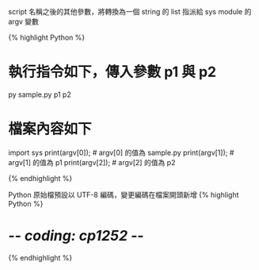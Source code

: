 
script 名稱之後的其他參數，將轉換為一個 string 的 list 指派給 sys module 的 argv 變數

{% highlight Python %}

# 執行指令如下，傳入參數 p1 與 p2
py sample.py p1 p2 

# 檔案內容如下
import sys
print(argv[0]); # argv[0] 的值為 sample.py
print(argv[1]); # argv[1] 的值為 p1
print(argv[2]); # argv[2] 的值為 p2

{% endhighlight %}

Python 原始檔預設以 UTF-8 編碼，變更編碼在檔案開頭新增
{% highlight Python %}
# -*- coding: cp1252 -*-
{% endhighlight %}

